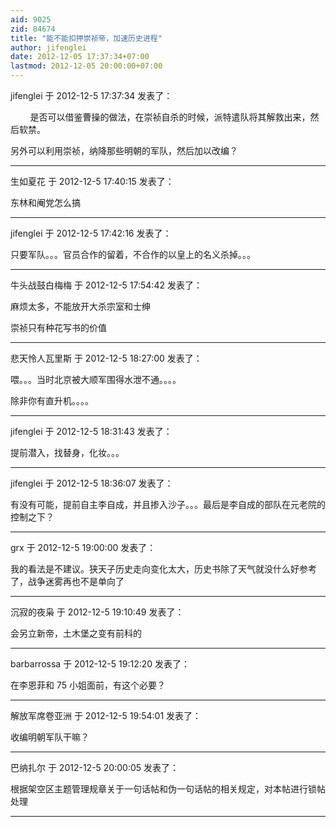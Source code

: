 ```yaml
---
aid: 9025
zid: 84674
title: "能不能扣押崇祯帝，加速历史进程"
author: jifenglei
date: 2012-12-05 17:37:34+07:00
lastmod: 2012-12-05 20:00:00+07:00
---
```


jifenglei 于 2012-12-5 17:37:34 发表了：

&nbsp; &nbsp;&nbsp; &nbsp;&nbsp;&nbsp;是否可以借鉴曹操的做法，在崇祯自杀的时候，派特遣队将其解救出来，然后软禁。

另外可以利用崇祯，纳降那些明朝的军队，然后加以改编？

---

生如夏花 于 2012-12-5 17:40:15 发表了：

东林和阉党怎么搞

---

jifenglei 于 2012-12-5 17:42:16 发表了：

只要军队。。。官员合作的留着，不合作的以皇上的名义杀掉。。。

---

牛头战鼓白梅梅 于 2012-12-5 17:54:42 发表了：

麻烦太多，不能放开大杀宗室和士绅

崇祯只有种花写书的价值

---

悲天怜人瓦里斯 于 2012-12-5 18:27:00 发表了：

喂。。。当时北京被大顺军围得水泄不通。。。。

除非你有直升机。。。。

---

jifenglei 于 2012-12-5 18:31:43 发表了：

提前潜入，找替身，化妆。。。

---

jifenglei 于 2012-12-5 18:36:07 发表了：

有没有可能，提前自主李自成，并且掺入沙子。。。最后是李自成的部队在元老院的控制之下？

---

grx 于 2012-12-5 19:00:00 发表了：

我的看法是不建议。狭天子历史走向变化太大，历史书除了天气就没什么好参考了，战争迷雾再也不是单向了

---

沉寂的夜枭 于 2012-12-5 19:10:49 发表了：

会另立新帝，土木堡之变有前科的

---

barbarrossa 于 2012-12-5 19:12:20 发表了：

在李恩菲和 75 小姐面前，有这个必要？

---

解放军席卷亚洲 于 2012-12-5 19:54:01 发表了：

收编明朝军队干嘛？

---

巴纳扎尔 于 2012-12-5 20:00:05 发表了：

根据架空区主题管理规章关于一句话帖和伪一句话帖的相关规定，对本帖进行锁帖处理

---
